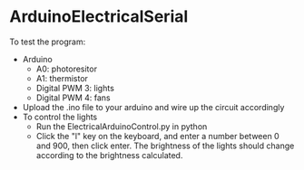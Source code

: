 # ArduinoElectricalSerial

To test the program:
- Arduino
  - A0: photoresitor
  - A1: thermistor
  - Digital PWM 3: lights
  - Digital PWM 4: fans
- Upload the .ino file to your arduino and wire up the circuit accordingly
- To control the lights
  - Run the ElectricalArduinoControl.py in python
  - Click the "l" key on the keyboard, and enter a number between 0 and 900, then click enter.
    The brightness of the lights should change according to the brightness calculated.
